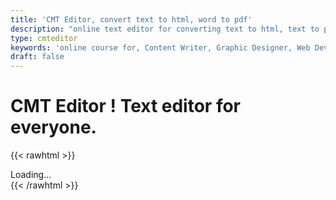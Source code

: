 ```yaml
---
title: 'CMT Editor, convert text to html, word to pdf'
description: "online text editor for converting text to html, text to pdf and word online. Manage your content with wide range of tool. ckeditor online for create ordered lists and search and replace content online"
type: cmteditor
keywords: 'online course for, Content Writer, Graphic Designer, Web Developer, Software Engineer, Frontend Developer graphic designer, UI designer, digital marketing'
draft: false
---
```


# CMT Editor ! Text editor for everyone.

{{< rawhtml >}}
   <div id="cmteditor">
   Loading...
   </div>
{{< /rawhtml >}}
